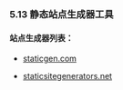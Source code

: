 ### 5.13 静态站点生成器工具

#### 站点生成器列表：

* [staticgen.com](https://www.staticgen.com/)

* [staticsitegenerators.net](https://staticsitegenerators.net/)